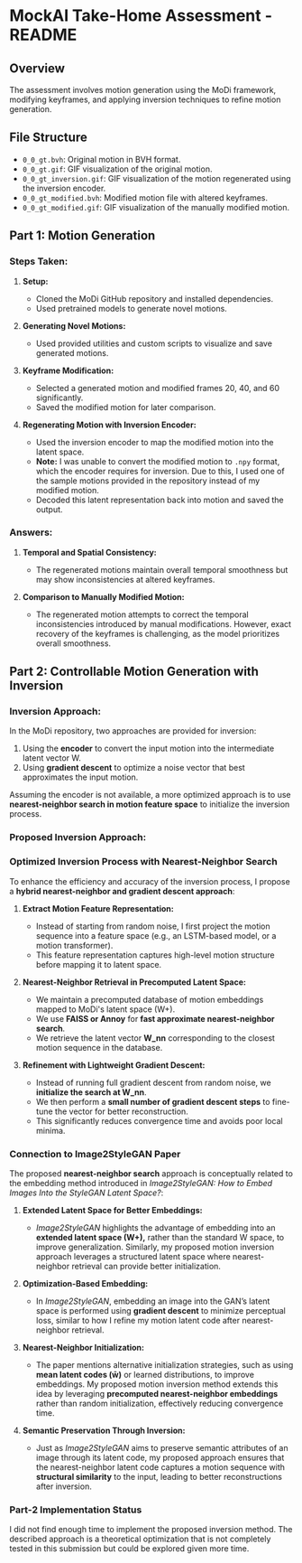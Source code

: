 
# MockAI Take-Home Assessment - README  

## Overview  

The assessment involves motion generation using the MoDi framework, modifying keyframes, and applying inversion techniques to refine motion generation.  

## File Structure  

- `0_0_gt.bvh`: Original motion in BVH format.  
- `0_0_gt.gif`: GIF visualization of the original motion.  
- `0_0_gt_inversion.gif`: GIF visualization of the motion regenerated using the inversion encoder.  
- `0_0_gt_modified.bvh`: Modified motion file with altered keyframes.  
- `0_0_gt_modified.gif`: GIF visualization of the manually modified motion.  

## Part 1: Motion Generation  

### Steps Taken:  

1. **Setup:**  
   - Cloned the MoDi GitHub repository and installed dependencies.  
   - Used pretrained models to generate novel motions.  

2. **Generating Novel Motions:**  
   - Used provided utilities and custom scripts to visualize and save generated motions.  

3. **Keyframe Modification:**  
   - Selected a generated motion and modified frames 20, 40, and 60 significantly.  
   - Saved the modified motion for later comparison.  

4. **Regenerating Motion with Inversion Encoder:**  
   - Used the inversion encoder to map the modified motion into the latent space.  
   - **Note:** I was unable to convert the modified motion to `.npy` format, which the encoder requires for inversion. Due to this, I used one of the sample motions provided in the repository instead of my modified motion.  
   - Decoded this latent representation back into motion and saved the output.  

### Answers:  

1. **Temporal and Spatial Consistency:**  
   - The regenerated motions maintain overall temporal smoothness but may show inconsistencies at altered keyframes.  

2. **Comparison to Manually Modified Motion:**  
   - The regenerated motion attempts to correct the temporal inconsistencies introduced by manual modifications. However, exact recovery of the keyframes is challenging, as the model prioritizes overall smoothness.  

## Part 2: Controllable Motion Generation with Inversion  

### Inversion Approach:  

In the MoDi repository, two approaches are provided for inversion:  

1. Using the **encoder** to convert the input motion into the intermediate latent vector W.  
2. Using **gradient descent** to optimize a noise vector that best approximates the input motion.  

Assuming the encoder is not available, a more optimized approach is to use **nearest-neighbor search in motion feature space** to initialize the inversion process.  

### Proposed Inversion Approach:  

### Optimized Inversion Process with Nearest-Neighbor Search  

To enhance the efficiency and accuracy of the inversion process, I propose a **hybrid nearest-neighbor and gradient descent approach**:  

1. **Extract Motion Feature Representation:**  
   - Instead of starting from random noise, I first project the motion sequence into a feature space (e.g., an LSTM-based model, or a motion transformer).  
   - This feature representation captures high-level motion structure before mapping it to latent space.  

2. **Nearest-Neighbor Retrieval in Precomputed Latent Space:**  
   - We maintain a precomputed database of motion embeddings mapped to MoDi's latent space (W+).  
   - We use **FAISS or Annoy** for **fast approximate nearest-neighbor search**.  
   - We retrieve the latent vector **W_nn** corresponding to the closest motion sequence in the database.  

3. **Refinement with Lightweight Gradient Descent:**  
   - Instead of running full gradient descent from random noise, we **initialize the search at W_nn**.  
   - We then perform a **small number of gradient descent steps** to fine-tune the vector for better reconstruction.  
   - This significantly reduces convergence time and avoids poor local minima.  

### Connection to Image2StyleGAN Paper  

The proposed **nearest-neighbor search** approach is conceptually related to the embedding method introduced in *Image2StyleGAN: How to Embed Images Into the StyleGAN Latent Space?*:  

1. **Extended Latent Space for Better Embeddings:**  
   - *Image2StyleGAN* highlights the advantage of embedding into an **extended latent space (W+),** rather than the standard W space, to improve generalization. Similarly, my proposed motion inversion approach leverages a structured latent space where nearest-neighbor retrieval can provide better initialization.  

2. **Optimization-Based Embedding:**  
   - In *Image2StyleGAN*, embedding an image into the GAN’s latent space is performed using **gradient descent** to minimize perceptual loss, similar to how I refine my motion latent code after nearest-neighbor retrieval.  

3. **Nearest-Neighbor Initialization:**  
   - The paper mentions alternative initialization strategies, such as using **mean latent codes (w̄)** or learned distributions, to improve embeddings. My proposed motion inversion method extends this idea by leveraging **precomputed nearest-neighbor embeddings** rather than random initialization, effectively reducing convergence time.  

4. **Semantic Preservation Through Inversion:**  
   - Just as *Image2StyleGAN* aims to preserve semantic attributes of an image through its latent code, my proposed approach ensures that the nearest-neighbor latent code captures a motion sequence with **structural similarity** to the input, leading to better reconstructions after inversion.  


### Part-2 Implementation Status  

I did not find enough time to implement the proposed inversion method. The described approach is a theoretical optimization that is not completely tested in this submission but could be explored given more time.  
